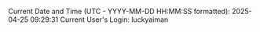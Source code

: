 Current Date and Time (UTC - YYYY-MM-DD HH:MM:SS formatted): 2025-04-25 09:29:31
Current User's Login: luckyaiman
